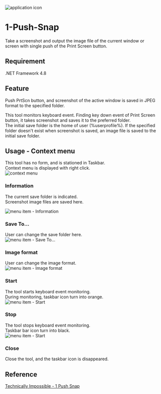 ![application icon](https://cdn-ak.f.st-hatena.com/images/fotolife/e/espio999/20211223/20211223212918.png)

# 1-Push-Snap
Take a screenshot and output the image file of the current window or screen with single push of the Print Screen button.

## Requirement
.NET Framework 4.8

## Feature
Push PrtScn button, and screenshot of the active window is saved in JPEG format to the specified folder.

This tool monitors keyboard event.  Finding key down event of Print Screen button, it takes screenshot and saves it to the preferred folder.  
The initial save folder is the home of user (%userprofile%).  If the specified folder doesn't exist when screenshot is saved, an image file is saved to the initial save folder.

## Usage - Context menu
This tool has no form, and is stationed in Taskbar.  
Context menu is displayed with right click.  
![context menu](https://cdn-ak.f.st-hatena.com/images/fotolife/e/espio999/20211223/20211223204109.png)

### Information
The current save folder is indicated.  
Screenshot image files are saved here.

![menu item - Information](https://cdn-ak.f.st-hatena.com/images/fotolife/e/espio999/20211223/20211223204112.png)

### Save To...
User can change the save folder here.  
![menu item - Save To...](https://cdn-ak.f.st-hatena.com/images/fotolife/e/espio999/20211223/20211223204116.png)

### Image format
User can change the image format.  
![menu item - Image format](https://cdn-ak.f.st-hatena.com/images/fotolife/e/espio999/20220101/20220101214658.png)

### Start
The tool starts keyboard event monitoring.  
During monitoring, taskbar icon turn into orange.  
![menu item - Start](https://cdn-ak.f.st-hatena.com/images/fotolife/e/espio999/20211223/20211223204119.png)

### Stop
The tool stops keyboard event monitoring.  
Taskbar bar icon turn into black.  
![menu item - Start](https://cdn-ak.f.st-hatena.com/images/fotolife/e/espio999/20211223/20211223204122.png)

### Close
Close the tool, and the taskbar icon is disappeared.

## Reference
[Technically Impossible - 1 Push Snap](https://impsbl.hatenablog.jp/entry/1PushSnap1.2)
